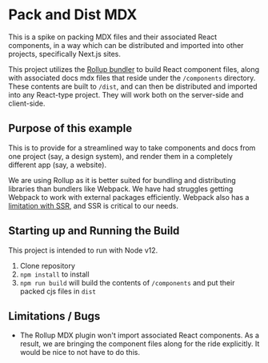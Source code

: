 # Pack and Dist MDX

This is a spike on packing MDX files and their associated React components, in a way which can be distributed and imported into other projects, specifically Next.js sites.

This project utilizes the [Rollup bundler](http://rollupjs.org/) to build React component files, along with associated docs mdx files that reside under the `/components` directory. These contents are built to `/dist`, and can then be distributed and imported into any React-type project. They will work both on the server-side and client-side.

## Purpose of this example

This is to provide for a streamlined way to take components and docs from one project (say, a design system), and render them in a completely different app (say, a website).

We are using Rollup as it is better suited for bundling and distributing libraries than bundlers like Webpack. We have had struggles getting Webpack to work with external packages efficiently. Webpack also has a [limitation with SSR](https://github.com/webpack/webpack/issues/6784), and SSR is critical to our needs.

## Starting up and Running the Build

This project is intended to run with Node v12.

1. Clone repository
2. `npm install` to install
3. `npm run build` will build the contents of `/components` and put their packed cjs files in `dist`

## Limitations / Bugs

- The Rollup MDX plugin won't import associated React components. As a result, we are bringing the component files along for the ride explicitly. It would be nice to not have to do this.
